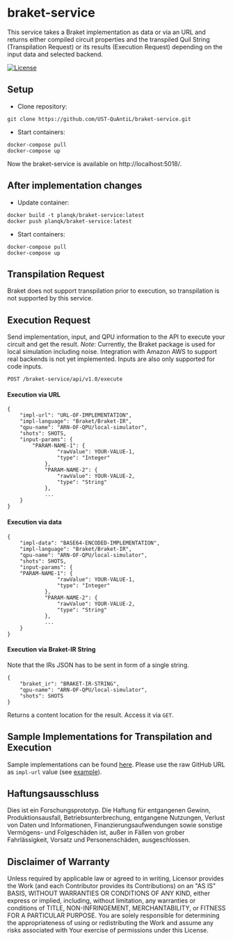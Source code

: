 # braket-service

This service takes a Braket implementation as data or via an URL and returns either compiled circuit properties and the transpiled Quil String (Transpilation Request) or its results (Execution Request) depending on the input data and selected backend.


[![License](https://img.shields.io/badge/License-Apache%202.0-blue.svg)](https://opensource.org/licenses/Apache-2.0)

## Setup
* Clone repository:
```
git clone https://github.com/UST-QuAntiL/braket-service.git
```

* Start containers:
```
docker-compose pull
docker-compose up
```

Now the braket-service is available on http://localhost:5018/.

## After implementation changes
* Update container:
```
docker build -t planqk/braket-service:latest
docker push planqk/braket-service:latest
```

* Start containers:
```
docker-compose pull
docker-compose up
```

## Transpilation Request
Braket does not support transpilation prior to execution, so transpilation is not supported by this service.

## Execution Request
Send implementation, input, and QPU information to the API to execute your circuit and get the result.
*Note*: Currently, the Braket package is used for local simulation including noise.
Integration with Amazon AWS to support real backends is not yet implemented.
Inputs are also only supported for code inputs.

`POST /braket-service/api/v1.0/execute`  


#### Execution via URL
```
{  
    "impl-url": "URL-OF-IMPLEMENTATION",
    "impl-language": "Braket/Braket-IR",
    "qpu-name": "ARN-OF-QPU/local-simulator",
    "shots": SHOTS,
    "input-params": {
        "PARAM-NAME-1": {
                "rawValue": YOUR-VALUE-1,
                "type": "Integer"
            },
            "PARAM-NAME-2": {
                "rawValue": YOUR-VALUE-2,
                "type": "String"
            },
            ...
    }
}
```

#### Execution via data
```
{  
    "impl-data": "BASE64-ENCODED-IMPLEMENTATION",
    "impl-language": "Braket/Braket-IR",
    "qpu-name": "ARN-OF-QPU/local-simulator",
    "shots": SHOTS,
    "input-params": {
    "PARAM-NAME-1": {
                "rawValue": YOUR-VALUE-1,
                "type": "Integer"
            },
            "PARAM-NAME-2": {
                "rawValue": YOUR-VALUE-2,
                "type": "String"
            },
            ...
    }
}
```
#### Execution via Braket-IR String
Note that the IRs JSON has to be sent in form of a single string.
```
{  
    "braket_ir": "BRAKET-IR-STRING",
    "qpu-name": "ARN-OF-QPU/local-simulator",
    "shots": SHOTS
}
```

Returns a content location for the result. Access it via `GET`.

## Sample Implementations for Transpilation and Execution
Sample implementations can be found [here](https://github.com/UST-QuAntiL/braket-service/tree/main/Sample%20Implementations).
Please use the raw GitHub URL as `impl-url` value (see [example](https://raw.githubusercontent.com/UST-QuAntiL/nisq-analyzer-content/master/compiler-selection/Shor/shor-fix-15-quil.quil)).

## Haftungsausschluss

Dies ist ein Forschungsprototyp.
Die Haftung für entgangenen Gewinn, Produktionsausfall, Betriebsunterbrechung, entgangene Nutzungen, Verlust von Daten und Informationen, Finanzierungsaufwendungen sowie sonstige Vermögens- und Folgeschäden ist, außer in Fällen von grober Fahrlässigkeit, Vorsatz und Personenschäden, ausgeschlossen.

## Disclaimer of Warranty

Unless required by applicable law or agreed to in writing, Licensor provides the Work (and each Contributor provides its Contributions) on an "AS IS" BASIS, WITHOUT WARRANTIES OR CONDITIONS OF ANY KIND, either express or implied, including, without limitation, any warranties or conditions of TITLE, NON-INFRINGEMENT, MERCHANTABILITY, or FITNESS FOR A PARTICULAR PURPOSE.
You are solely responsible for determining the appropriateness of using or redistributing the Work and assume any risks associated with Your exercise of permissions under this License.
